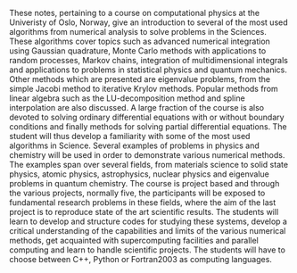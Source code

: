 These notes, pertaining to a course on computational physics at the Univeristy of Oslo, Norway, give an introduction to several of the most used algorithms from numerical analysis to solve problems in the Sciences. These algorithms cover topics such as advanced numerical integration using Gaussian quadrature, Monte Carlo methods with applications to random processes, Markov chains, integration of multidimensional integrals and applications to problems in statistical physics and quantum mechanics. Other methods which are presented are eigenvalue problems, from the
simple Jacobi method to iterative Krylov methods. Popular methods from linear algebra such as the LU-decomposition method and spline interpolation are also discussed. A large fraction of the course is also devoted to solving ordinary differential equations with or without boundary conditions and finally methods for solving partial differential equations. The student will thus develop a familiarity with some of the most used algorithms in Science. Several examples of problems in physics
and chemistry will be used in order to demonstrate various numerical methods. The examples span over several fields, from materials science to solid state physics, atomic physics, astrophysics, nuclear physics and eigenvalue problems in quantum chemistry. The course is project based and through the various projects, normally five, the participants will be exposed to fundamental research problems in these fields, where the aim of the last project is to reproduce state of the art scientific
results. The students will learn to develop and structure codes for studying these systems, develop a critical understanding of the capabilities and limits of the various numerical methods, get acquainted with supercomputing facilities and parallel computing and learn to handle scientific projects. The students will have to choose between C++, Python or Fortran2003 as computing languages. 
